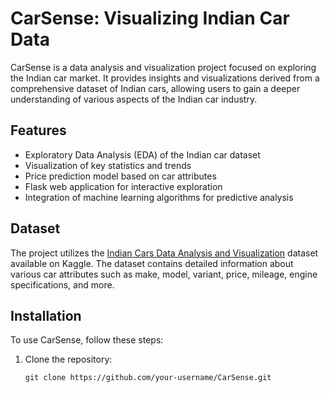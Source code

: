 # CarSense: Visualizing Indian Car Data

CarSense is a data analysis and visualization project focused on exploring the Indian car market. It provides insights and visualizations derived from a comprehensive dataset of Indian cars, allowing users to gain a deeper understanding of various aspects of the Indian car industry.

## Features

- Exploratory Data Analysis (EDA) of the Indian car dataset
- Visualization of key statistics and trends
- Price prediction model based on car attributes
- Flask web application for interactive exploration
- Integration of machine learning algorithms for predictive analysis

## Dataset

The project utilizes the [Indian Cars Data Analysis and Visualization](https://www.kaggle.com/datasets/bhanupratapbiswas/indian-cars-data-analysis-and-visualization) dataset available on Kaggle. The dataset contains detailed information about various car attributes such as make, model, variant, price, mileage, engine specifications, and more.

## Installation

To use CarSense, follow these steps:

1. Clone the repository:

   ```shell
   git clone https://github.com/your-username/CarSense.git
